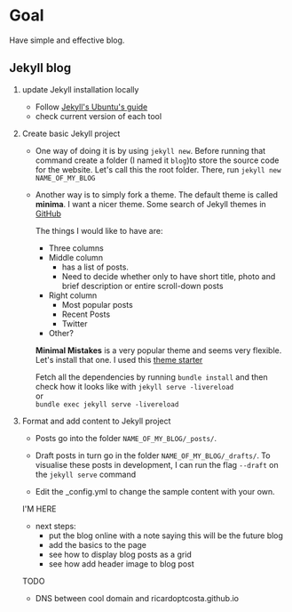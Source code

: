 # Goal
Have simple and effective blog.

## Jekyll blog

1. update Jekyll installation locally
   - Follow [Jekyll's Ubuntu's guide](https://jekyllrb.com/docs/installation/ubuntu/)
   - check current version of each tool

2. Create basic Jekyll project
   - One way of doing it is by using `jekyll new`. Before running that command create a folder (I named it `blog`)to store the source code for the website. Let's call this the root folder. There, run `jekyll new NAME_OF_MY_BLOG`
   - Another way is to simply fork a theme. The default theme is called **minima**. I want a nicer theme. Some search of Jekyll themes in [GitHub](https://github.com/topics/jekyll-theme)

      The things I would like to have are:
      - Three columns
      - Middle column 
         - has a list of posts. 
         - Need to decide whether only to have short title, photo and brief description or entire scroll-down posts
      - Right column
         - Most popular posts
         - Recent Posts
         - Twitter
      - Other?

      **Minimal Mistakes** is a very popular theme and seems very flexible. Let's install that one. I used this [theme starter](https://github.com/mmistakes/mm-github-pages-starter)

      Fetch all the dependencies by running `bundle install` and then check how it looks like with
      `jekyll serve -livereload` \
      or \
      `bundle exec jekyll serve -livereload`

3. Format and add content to Jekyll project

    - Posts go into the folder `NAME_OF_MY_BLOG/_posts/`. 
   
    - Draft posts in turn go in the folder `NAME_OF_MY_BLOG/_drafts/`. To visualise these posts in development, I can run the flag `--draft` on the `jekyll serve` command
  
    - Edit the _config.yml to change the sample content with your own.



    I'M HERE
    - next steps:
      - put the blog online with a note saying this will be the future blog
      - add the basics to the page
      - see how to display blog posts as a grid
      - see how add header image to blog post

    TODO
    - DNS between cool domain and ricardoptcosta.github.io
 
    <!---
    add Jekyll Gem to the Gemfile
    ```
    gem "jekyll"
    ```
    To create a website start with a index.html page

    ```
    <!DOCTYPE html>
    <html>
      <head>
        <meta charset="utf-8">
        <title>Home</title>
      </head>
      <body>
        <h1>Hello World!</h1>
      </body>
    </html>
    ```

    To build the website and display it on the browser locally run

    ```
    bundle exec jekyll serve -livereload -port 4000 -draft
    ```

    The [step by step tutorial](https://jekyllrb.com/docs/step-by-step/01-setup/) is very useful on learning the features of Jekyll.

    
    

    1. learn how to deploy jekyll locally 
      -
    2. Learn how to deploy via  github pages
      - 
    3. gain more control over CI/CD by learing how to deploy Jekyll with [CI/CD tool](https://jekyllrb.com/docs/deployment/), probably [GitHub Actions](https://jekyllrb.com/docs/continuous-integration/github-actions/) 
    4. Make list of useful blogs
   --!>    

